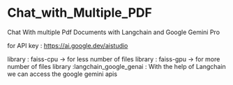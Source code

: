 # Chat_with_Multiple_PDF

Chat With multiple Pdf Documents with Langchain and Google Gemini Pro

for API key : https://ai.google.dev/aistudio

library : faiss-cpu -> for less number of files
library : faiss-gpu -> for more number of files
library :langchain_google_genai : With the help of Langchain we can access the google gemini apis
